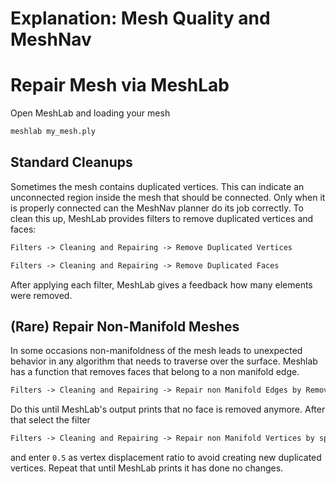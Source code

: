 # Explanation: Mesh Quality and MeshNav



# Repair Mesh via MeshLab

Open MeshLab and loading your mesh
```bash
meshlab my_mesh.ply
```

## Standard Cleanups

Sometimes the mesh contains duplicated vertices. This can indicate an unconnected region inside the mesh that should be connected. Only when it is properly connected can the MeshNav planner do its job correctly. To clean this up, MeshLab provides filters to remove duplicated vertices and faces:

```txt
Filters -> Cleaning and Repairing -> Remove Duplicated Vertices
```

```txt
Filters -> Cleaning and Repairing -> Remove Duplicated Faces
```

After applying each filter, MeshLab gives a feedback how many elements were removed.

## (Rare) Repair Non-Manifold Meshes

In some occasions non-manifoldness of the mesh leads to unexpected behavior in any algorithm that needs to traverse over the surface. Meshlab has a function that removes faces that belong to a non manifold edge.

```txt
Filters -> Cleaning and Repairing -> Repair non Manifold Edges by Removing Faces
```

Do this until MeshLab's output prints that no face is removed anymore. After that select the filter

```txt
Filters -> Cleaning and Repairing -> Repair non Manifold Vertices by splitting
```

and enter `0.5` as vertex displacement ratio to avoid creating new duplicated vertices. Repeat that until MeshLab prints it has done no changes.

